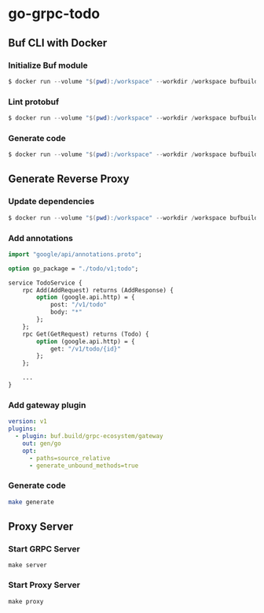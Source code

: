 # go-grpc-todo

## Buf CLI with Docker

### Initialize Buf module

```powershell
$ docker run --volume "$(pwd):/workspace" --workdir /workspace bufbuild/buf mod init
```

### Lint protobuf

```powershell
$ docker run --volume "$(pwd):/workspace" --workdir /workspace bufbuild/buf lint
```

### Generate code

```powershell
$ docker run --volume "$(pwd):/workspace" --workdir /workspace bufbuild/buf generate
```

## Generate Reverse Proxy

### Update dependencies

```powershell
$ docker run --volume "$(pwd):/workspace" --workdir /workspace bufbuild/buf mod update
```

### Add annotations

```proto
import "google/api/annotations.proto";

option go_package = "./todo/v1;todo";

service TodoService {
    rpc Add(AddRequest) returns (AddResponse) {
        option (google.api.http) = {
            post: "/v1/todo"
            body: "*"
        };
    };
    rpc Get(GetRequest) returns (Todo) {
        option (google.api.http) = {
            get: "/v1/todo/{id}"
        };
    };

    ...
}
```

### Add gateway plugin

```yaml
version: v1
plugins:
  - plugin: buf.build/grpc-ecosystem/gateway
    out: gen/go
    opt:
      - paths=source_relative
      - generate_unbound_methods=true
```

### Generate code

```bash
make generate
```

## Proxy Server

### Start GRPC Server

```
make server
```

### Start Proxy Server

```
make proxy
```